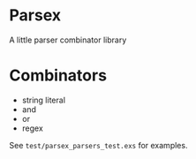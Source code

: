 Parsex
======

A little parser combinator library

# Combinators

- string literal
- and
- or
- regex

See `test/parsex_parsers_test.exs` for examples.
